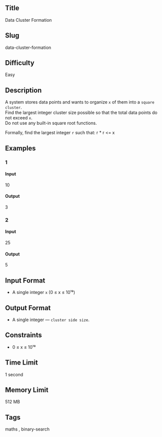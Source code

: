 ## Title

Data Cluster Formation

## Slug

data-cluster-formation

## Difficulty

Easy

## Description

A system stores data points and wants to organize `x` of them into a `square cluster`.  
Find the largest integer cluster size possible so that the total data points do not exceed `x`.  
Do not use any built-in square root functions.

Formally, find the largest integer `r` such that: r * r <= x

## Examples

### 1

#### Input

10

#### Output
3

### 2

#### Input

25 

#### Output

5

## Input Format  

- A single integer `x` (0 ≤ x ≤ 10¹⁸)  

## Output Format  

- A single integer — `cluster side size`.  

## Constraints  

- 0 ≤ x ≤ 10¹⁸ 

## Time Limit

1 second

## Memory Limit

512 MB

## Tags

maths , binary-search
